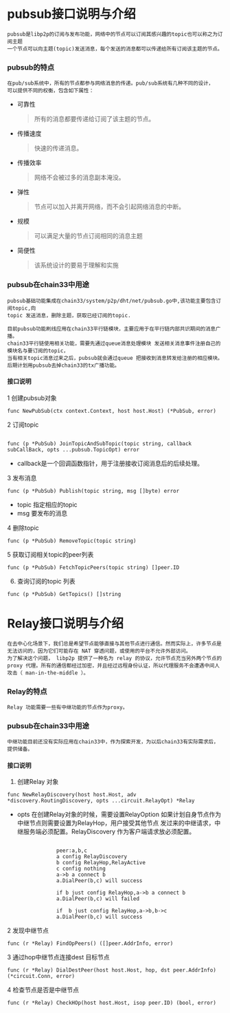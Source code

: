 # pubsub接口说明与介绍
````
pubsub是libp2p的订阅与发布功能，网络中的节点可以订阅其感兴趣的topic也可以称之为订阅主题
一个节点可以向主题(topic)发送消息，每个发送的消息都可以传递给所有订阅该主题的节点。
````
### pubsub的特点

````
在pub/sub系统中，所有的节点都参与网络消息的传递。pub/sub系统有几种不同的设计，
可以提供不同的权衡，包含如下属性：
````
* 可靠性
  > 所有的消息都要传递给订阅了该主题的节点。
* 传播速度
  > 快速的传递消息。
* 传播效率
  > 网络不会被过多的消息副本淹没。
* 弹性
  > 节点可以加入并离开网络，而不会引起网络消息的中断。
* 规模
  > 可以满足大量的节点订阅相同的消息主题
* 简便性
  > 该系统设计的要易于理解和实施
        

### pubsub在chain33中用途
````
pubsub基础功能集成在chain33/system/p2p/dht/net/pubsub.go中,该功能主要包含订阅topic,向
topic 发送消息，删除主题，获取已经订阅的topic.

目前pubsub功能刷线应用在chain33平行链模块，主要应用于在平行链内部共识期间的消息广播。
chain33平行链使用相关功能，需要先通过queue消息处理模块 发送相关消息事件注册自己的模块名与要订阅的topic，
当有相关topic消息过来之后，pubsub就会通过queue 把接收到消息转发给注册的相应模块。
后期计划用pubsub去掉chain33的tx广播功能。
````
#### 接口说明

1 创建pubsub对象


```gotemplate
func NewPubSub(ctx context.Context, host host.Host) (*PubSub, error) 
```


2  订阅topic

```gotemplate

func (p *PubSub) JoinTopicAndSubTopic(topic string, callback subCallBack, opts ...pubsub.TopicOpt) error 
``` 
- callback是一个回调函数指针，用于注册接收订阅消息后的后续处理。

3 发布消息

```gotemplate
func (p *PubSub) Publish(topic string, msg []byte) error
```

- topic 指定相应的topic
- msg 要发布的消息


4 删除topic

```gotemplate
func (p *PubSub) RemoveTopic(topic string) 
```

5 获取订阅相关topic的peer列表

```gotemplate
func (p *PubSub) FetchTopicPeers(topic string) []peer.ID 
```

6. 查询订阅的topic 列表

```gotemplate
func (p *PubSub) GetTopics() []string 
```



# Relay接口说明与介绍

```
在去中心化场景下，我们总是希望节点能够直接与其他节点进行通信。然而实际上，许多节点是无法访问的，因为它们可能存在 NAT 穿透问题，或使用的平台不允许外部访问。
为了解决这个问题， libp2p 提供了一种名为 relay 的协议，允许节点充当另外两个节点的 proxy 代理。所有的通信都经过加密，并且经过远程身份认证，所以代理服务不会遭遇中间人攻击（ man-in-the-middle ）。

```

### Relay的特点

```
Relay 功能需要一些有中继功能的节点作为proxy。

```

### pubsub在chain33中用途
````
中继功能目前还没有实际应用在chain33中，作为探索开发，为以后chain33有实际需求后，提供储备。
````


#### 接口说明 

1. 创建Relay 对象

````gotemplate
func NewRelayDiscovery(host host.Host, adv *discovery.RoutingDiscovery, opts ...circuit.RelayOpt) *Relay 
````
- opts 在创建Relay对象的时候，需要设置RelayOption 如果计划自身节点作为中继节点则需要设置为RelayHop，用户接受其他节点
发过来的中继请求，中继服务端必须配置。RelayDiscovery 作为客户端请求放必须配置。

```gotemplate

                peer:a,b,c 
                a config RelayDiscovery
                b config RelayHop,RelayActive
                c config nothing
                a->b a connect b
                a.DialPeer(b,c) will success
                
                if b just config RelayHop,a->b a connect b
                a.DialPeer(b,c) will failed
    
                if  b just config RelayHop,a->b,b->c 
                a.DialPeer(b,c) will success
```
             

2  发现中继节点

```gotemplate
func (r *Relay) FindOpPeers() ([]peer.AddrInfo, error) 
```

3 通过hop中继节点连接dest 目标节点

````gotemplate
func (r *Relay) DialDestPeer(host host.Host, hop, dst peer.AddrInfo) (*circuit.Conn, error)
````

4 检查节点是否是中继节点

````gotemplate
func (r *Relay) CheckHOp(host host.Host, isop peer.ID) (bool, error) 
````
